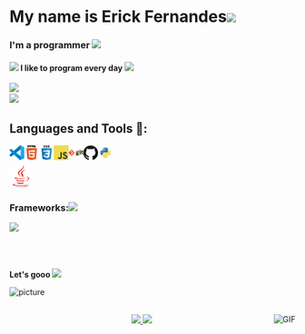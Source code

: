 # My name is Erick Fernandes<img src="https://github.com/TheDudeThatCode/TheDudeThatCode/blob/master/Assets/Hi.gif" width="29px">

###  I'm a programmer <img src="https://github.com/TheDudeThatCode/TheDudeThatCode/blob/master/Assets/Mario_Hello_Big.gif" width="30px">

#### <img src="https://github.com/TheDudeThatCode/TheDudeThatCode/blob/master/Assets/Designer.gif" width="36px"> I like to program every day  <img src="https://github.com/TheDudeThatCode/TheDudeThatCode/blob/master/Assets/Developer.gif" width="30px">


<a href = "https://erick.farias@dcx.ufpb.br"><img src="https://img.shields.io/badge/-Gmail-%23333?style=for-the-badge&logo=gmail&logoColor=white" target="_blank"></a></br>
[<img src="https://img.shields.io/badge/linkedin-%230077B5.svg?&style=for-the-badge&logo=linkedin&logoColor=white" />](https://www.linkedin.com/in/erick-fernandes-97ba411aa/)

## Languages and Tools 🚀:

<img align="left" alt="Visual Studio Code" width="26px" src="https://raw.githubusercontent.com/github/explore/80688e429a7d4ef2fca1e82350fe8e3517d3494d/topics/visual-studio-code/visual-studio-code.png" />
<img align="left" alt="HTML5" width="26px" src="https://raw.githubusercontent.com/github/explore/80688e429a7d4ef2fca1e82350fe8e3517d3494d/topics/html/html.png" />
<img align="left" alt="CSS3" width="26px" src="https://raw.githubusercontent.com/github/explore/80688e429a7d4ef2fca1e82350fe8e3517d3494d/topics/css/css.png" />
<img align="left" alt="JavaScript" width="26px" src="https://raw.githubusercontent.com/github/explore/80688e429a7d4ef2fca1e82350fe8e3517d3494d/topics/javascript/javascript.png" />
<img align="left" alt="Git" width="26px" src="https://raw.githubusercontent.com/github/explore/80688e429a7d4ef2fca1e82350fe8e3517d3494d/topics/git/git.png" />
<img align="left" alt="GitHub" width="26px" src="https://raw.githubusercontent.com/github/explore/78df643247d429f6cc873026c0622819ad797942/topics/github/github.png" />
<img align="left" alt="Github" width="26px" src="https://raw.githubusercontent.com/github/explore/80688e429a7d4ef2fca1e82350fe8e3517d3494d/topics/python/python.png">
<br><br>
<img height="40" src="https://raw.githubusercontent.com/devicons/devicon/master/icons/java/java-plain.svg"/>

### Frameworks:<img src="https://media.giphy.com/media/WUlplcMpOCEmTGBtBW/giphy.gif" width="40px"> <br>
<a src="https://nodejs.org/"><img src="https://img.icons8.com/color/48/000000/nodejs.png"/></a>


<br><br>

<b>Let's  gooo </b> <img src="https://github.com/TheDudeThatCode/TheDudeThatCode/blob/master/Assets/Rocket.gif" width="18px">
<br />

![picture](https://raw.githubusercontent.com/saadeghi/saadeghi/master/dino.gif)
<br />
<br/>

<img align="right" alt="GIF" src="https://i.pinimg.com/originals/e4/26/70/e426702edf874b181aced1e2fa5c6cde.gif" />

<div align="center">
  <a href="https://github.com/Erick-Fernandes-dev">
  <img height="180em" src="https://github-readme-stats.vercel.app/api?username=Erick-Fernandes-dev&show_icons=true&theme=gotham&include_all_commits=true&count_private=true"/>
  <img height="180em" src="https://github-readme-stats.vercel.app/api/top-langs/?username=Erick-Fernandes-dev&layout=compact&langs_count=7&theme=gotham"/>
</div>
  


<!--


**ErickFernandes-Algnologia/ErickFernandes-Algnologia** is a ✨ _special_ ✨ repository because its `README.md` (this file) appears on your GitHub profile.
<img align="left" alt="Github" width="70px" src="https://raw.githubusercontent.com/github/explore/80688e429a7d4ef2fca1e82350fe8e3517d3494d/topics/java/java.png">
#### My gmail :sunglasses:: 
Here are some ideas to get you started:

- 🔭 I’m currently working on ...
- 🌱 I’m currently learning ...
- 👯 I’m looking to collaborate on ...
- 🤔 I’m looking for help with ...
- 💬 Ask me about ...
- 📫 How to reach me: ...
- 😄 Pronouns: ...
- ⚡ Fun fact: ...
<img src="https://github.com/hargun79/hargun79/blob/master/Assets/hi.gif" style="width: 150px">
# My name is Erick Fernandes<img src="https://github.com/TheDudeThatCode/TheDudeThatCode/blob/master/Assets/Hi.gif" width="29px">
-->
